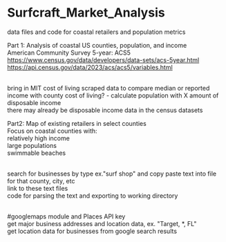 # Surfcraft_Market_Analysis
data files and code for coastal retailers and population metrics


Part 1: Analysis of coastal US counties, population, and income
<br>American Community Survey 5-year: ACS5
<br>https://www.census.gov/data/developers/data-sets/acs-5year.html
<br>https://api.census.gov/data/2023/acs/acs5/variables.html

<br>bring in MIT cost of living scraped data to compare median or reported income with county cost of living? - calculate population with X amount of disposable income
<br> there may already be disposable income data in the census datasets



Part2: Map of existing retailers in select counties
<br>Focus on coastal counties with: 
<br>relatively high income
<br>large populations
<br>swimmable beaches

<br> search for businesses by type ex."surf shop" and copy paste text into file for that county, city, etc
<br> link to these text files
<br> code for parsing the text and exporting to working directory

<br>#googlemaps module and Places API key
<br> get major business addresses and location data, ex. "Target, *, FL"
<br> get location data for businesses from google search results




